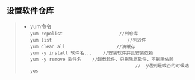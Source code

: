 ## 设置软件仓库
>- yum命令  
>`yum repolist                     //列仓库`  
>`yum list                            //列软件`  
>`yum clean all                   //清缓存`  
>`yum -y install 软件名...    //安装软件并且安装依赖`  
>`yum -y remove 软件名    //卸载软件，只删除原软件，不删除依赖`   
>`                                       // -y遇到是或否的时候选yes`   
